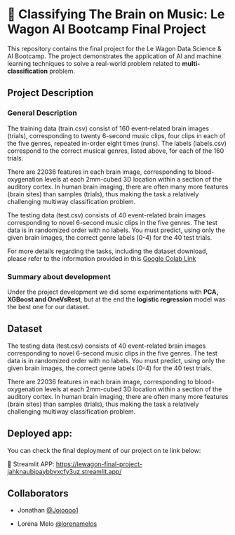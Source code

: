 # 🧠 Classifying The Brain on Music: Le Wagon AI Bootcamp Final Project

This repository contains the final project for the Le Wagon Data Science & AI Bootcamp. The project demonstrates the application of AI and machine learning techniques to solve a real-world problem related to **multi-classification** problem. 

## Project Description

### General Description
The training data (train.csv) consist of 160 event-related brain images (trials), corresponding to twenty 6-second music clips, four clips in each of the five genres, repeated in-order eight times (runs). The labels (labels.csv) correspond to the correct musical genres, listed above, for each of the 160 trials.

There are 22036 features in each brain image, corresponding to blood-oxygenation levels at each 2mm-cubed 3D location within a section of the auditory cortex. In human brain imaging, there are often many more features (brain sites) than samples (trials), thus making the task a relatively challenging multiway classification problem.

The testing data (test.csv) consists of 40 event-related brain images corresponding to novel 6-second music clips in the five genres. The test data is in randomized order with no labels. You must predict, using only the given brain images, the correct genre labels (0-4) for the 40 test trials.

For more details regarding the tasks, including the dataset download, please refer to the information provided in this [Google Colab Link](https://colab.research.google.com/drive/1tbP5miE-5DXXZ5507Rh9eMlLDCWi5L2y?usp=sharing)

### Summary about development

Under the project development we did some experimentations with **PCA, XGBoost and OneVsRest**, but at the end the **logistic regression** model was the best one for our dataset. 

## Dataset

The testing data (test.csv) consists of 40 event-related brain images corresponding to novel 6-second music clips in the five genres. The test data is in randomized order with no labels. You must predict, using only the given brain images, the correct genre labels (0-4) for the 40 test trials.

There are 22036 features in each brain image, corresponding to blood-oxygenation levels at each 2mm-cubed 3D location within a section of the auditory cortex. In human brain imaging, there are often many more features (brain sites) than samples (trials), thus making the task a relatively challenging multiway classification problem.

## Deployed app:

You can check the final deployment of our project on te link below: 

🤖  Streamlit APP:  https://lewagon-final-project-jahknaubjpaybbvxcfy3uz.streamlit.app/

## Collaborators

- Jonathan [@Jojoooo1](https://github.com/Jojoooo1)

- Lorena Melo [@lorenamelos](https://github.com/lorenamelos)



